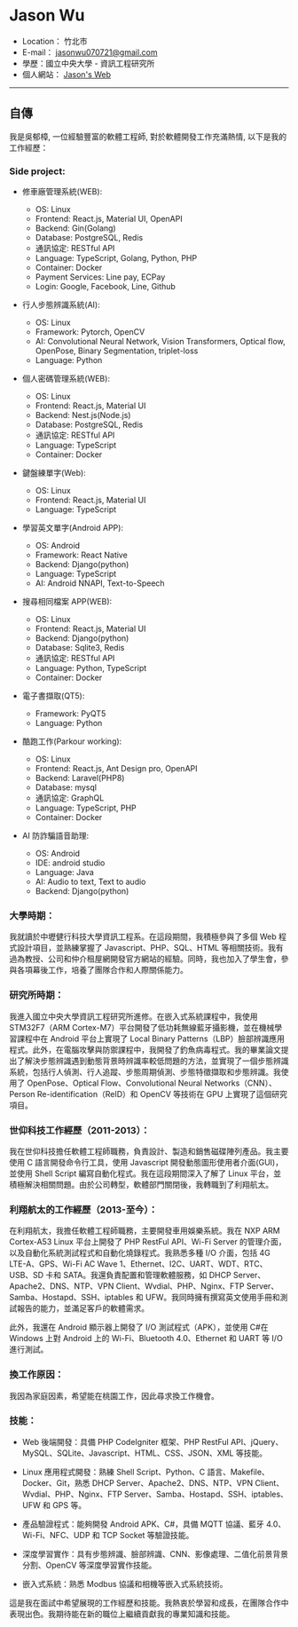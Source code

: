 ﻿# Jason Wu

- Location： 竹北市
- E-mail： jasonwu070721@gmail.com
- 學歷：國立中央大學 - 資訊工程研究所
- 個人網站： [Jason's Web](https://jasonwu070721.github.io/jason-s-Web/)

---

## 自傳

我是吳郁樟, 一位經驗豐富的軟體工程師, 對於軟體開發工作充滿熱情, 以下是我的工作經歷：

### Side project:

- 修車廠管理系統(WEB):

  - OS: Linux
  - Frontend: React.js, Material UI, OpenAPI
  - Backend: Gin(Golang)
  - Database: PostgreSQL, Redis
  - 通訊協定: RESTful API
  - Language: TypeScript, Golang, Python, PHP
  - Container: Docker
  - Payment Services: Line pay, ECPay
  - Login: Google, Facebook, Line, Github

- 行人步態辨識系統(AI):

  - OS: Linux
  - Framework: Pytorch, OpenCV
  - AI: Convolutional Neural Network, Vision Transformers, Optical flow, OpenPose, Binary Segmentation, triplet-loss
  - Language: Python

- 個人密碼管理系統(WEB):

  - OS: Linux
  - Frontend: React.js, Material UI
  - Backend: Nest.js(Node.js)
  - Database: PostgreSQL, Redis
  - 通訊協定: RESTful API
  - Language: TypeScript
  - Container: Docker

- 鍵盤練單字(Web):

  - OS: Linux
  - Frontend: React.js, Material UI
  - Language: TypeScript

- 學習英文單字(Android APP):

  - OS: Android
  - Framework: React Native
  - Backend: Django(python)
  - Language: TypeScript
  - AI: Android NNAPI, Text-to-Speech

- 搜尋相同檔案 APP(WEB):

  - OS: Linux
  - Frontend: React.js, Material UI
  - Backend: Django(python)
  - Database: Sqlite3, Redis
  - 通訊協定: RESTful API
  - Language: Python, TypeScript
  - Container: Docker

- 電子書擷取(QT5):

  - Framework: PyQT5
  - Language: Python

- 酷跑工作(Parkour working):

  - OS: Linux
  - Frontend: React.js, Ant Design pro, OpenAPI
  - Backend: Laravel(PHP8)
  - Database: mysql
  - 通訊協定: GraphQL
  - Language: TypeScript, PHP
  - Container: Docker

- AI 防詐騙語音助理:
  - OS: Android
  - IDE: android studio
  - Language: Java
  - AI: Audio to text, Text to audio
  - Backend: Django(python)

### 大學時期：

我就讀於中壢健行科技大學資訊工程系。在這段期間，我積極參與了多個 Web 程式設計項目，並熟練掌握了 Javascript、PHP、SQL、HTML 等相關技術。我有過為教授、公司和仲介租屋網開發官方網站的經驗。同時，我也加入了學生會，參與各項幕後工作，培養了團隊合作和人際關係能力。

### 研究所時期：

我進入國立中央大學資訊工程研究所進修。在嵌入式系統課程中，我使用 STM32F7（ARM Cortex-M7）平台開發了低功耗無線藍牙攝影機，並在機械學習課程中在 Android 平台上實現了 Local Binary Patterns（LBP）臉部辨識應用程式。此外，在電腦攻擊與防禦課程中，我開發了釣魚病毒程式。我的畢業論文提出了解決步態辨識遇到動態背景時辨識率較低問題的方法，並實現了一個步態辨識系統，包括行人偵測、行人追蹤、步態周期偵測、步態特徵擷取和步態辨識。我使用了 OpenPose、Optical Flow、Convolutional Neural Networks（CNN）、Person Re-identification（ReID）和 OpenCV 等技術在 GPU 上實現了這個研究項目。

### 世仰科技工作經歷（2011-2013）：

我在世仰科技擔任軟體工程師職務，負責設計、製造和銷售磁碟陣列產品。我主要使用 C 語言開發命令行工具，使用 Javascript 開發動態圖形使用者介面(GUI)，並使用 Shell Script 編寫自動化程式。我在這段期間深入了解了 Linux 平台，並積極解決相關問題。由於公司轉型，軟體部門關閉後，我轉職到了利翔航太。

### 利翔航太的工作經歷（2013-至今）：

在利翔航太，我擔任軟體工程師職務，主要開發車用娛樂系統。我在 NXP ARM Cortex-A53 Linux 平台上開發了 PHP RestFul API、Wi-Fi Server 的管理介面，以及自動化系統測試程式和自動化燒錄程式。我熟悉多種 I/O 介面，包括 4G LTE-A、GPS、Wi-Fi AC Wave 1、Ethernet、I2C、UART、WDT、RTC、USB、SD 卡和 SATA。我還負責配置和管理軟體服務，如 DHCP Server、Apache2、DNS、NTP、VPN Client、Wvdial、PHP、Nginx、FTP Server、Samba、Hostapd、SSH、iptables 和 UFW。我同時擁有撰寫英文使用手冊和測試報告的能力，並滿足客戶的軟體需求。

此外，我還在 Android 顯示器上開發了 I/O 測試程式（APK），並使用 C#在 Windows 上對 Android 上的 Wi-Fi、Bluetooth 4.0、Ethernet 和 UART 等 I/O 進行測試。

### 換工作原因：

我因為家庭因素，希望能在桃園工作，因此尋求換工作機會。

### 技能：

- Web 後端開發：具備 PHP CodeIgniter 框架、PHP RestFul API、jQuery、MySQL、SQLite、Javascript、HTML、CSS、JSON、XML 等技能。

- Linux 應用程式開發：熟練 Shell Script、Python、C 語言、Makefile、Docker、Git，熟悉 DHCP Server、Apache2、DNS、NTP、VPN Client、Wvdial、PHP、Nginx、FTP Server、Samba、Hostapd、SSH、iptables、UFW 和 GPS 等。

- 產品驗證程式：能夠開發 Android APK、C#，具備 MQTT 協議、藍牙 4.0、Wi-Fi、NFC、UDP 和 TCP Socket 等驗證技能。

- 深度學習實作：具有步態辨識、臉部辨識、CNN、影像處理、二值化前景背景分割、OpenCV 等深度學習實作技能。

- 嵌入式系統：熟悉 Modbus 協議和相機等嵌入式系統技術。

這是我在面試中希望展現的工作經歷和技能。我熱衷於學習和成長，在團隊合作中表現出色。我期待能在新的職位上繼續貢獻我的專業知識和技能。
